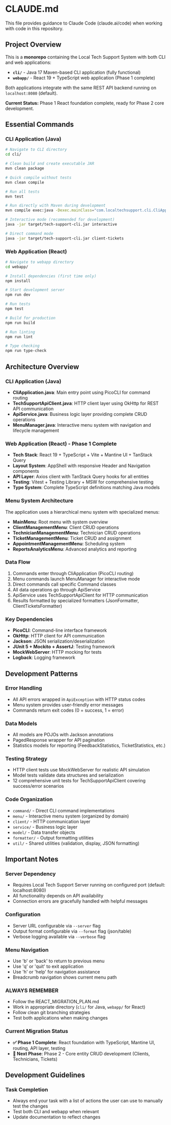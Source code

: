 # CLAUDE.md

This file provides guidance to Claude Code (claude.ai/code) when working with code in this repository.

## Project Overview

This is a **monorepo** containing the Local Tech Support System with both CLI and web applications:

- **`cli/`** - Java 17 Maven-based CLI application (fully functional)
- **`webapp/`** - React 19 + TypeScript web application (Phase 1 complete)

Both applications integrate with the same REST API backend running on `localhost:8080` (default).

**Current Status:** Phase 1 React foundation complete, ready for Phase 2 core development.

## Essential Commands

### CLI Application (Java)
```bash
# Navigate to CLI directory
cd cli/

# Clean build and create executable JAR
mvn clean package

# Quick compile without tests
mvn clean compile

# Run all tests
mvn test

# Run directly with Maven during development
mvn compile exec:java -Dexec.mainClass="com.localtechsupport.cli.CliApplication" -Dexec.args="interactive"

# Interactive mode (recommended for development)
java -jar target/tech-support-cli.jar interactive

# Direct command mode
java -jar target/tech-support-cli.jar client-tickets
```

### Web Application (React)
```bash
# Navigate to webapp directory
cd webapp/

# Install dependencies (first time only)
npm install

# Start development server
npm run dev

# Run tests
npm test

# Build for production
npm run build

# Run linting
npm run lint

# Type checking
npm run type-check
```

## Architecture Overview

### CLI Application (Java)
- **CliApplication.java**: Main entry point using PicoCLI for command routing
- **TechSupportApiClient.java**: HTTP client layer using OkHttp for REST API communication
- **ApiService.java**: Business logic layer providing complete CRUD operations
- **MenuManager.java**: Interactive menu system with navigation and lifecycle management

### Web Application (React) - Phase 1 Complete
- **Tech Stack**: React 19 + TypeScript + Vite + Mantine UI + TanStack Query
- **Layout System**: AppShell with responsive Header and Navigation components
- **API Layer**: Axios client with TanStack Query hooks for all entities
- **Testing**: Vitest + Testing Library + MSW for comprehensive testing
- **Type System**: Complete TypeScript definitions matching Java models

### Menu System Architecture
The application uses a hierarchical menu system with specialized menus:
- **MainMenu**: Root menu with system overview
- **ClientManagementMenu**: Client CRUD operations
- **TechnicianManagementMenu**: Technician CRUD operations
- **TicketManagementMenu**: Ticket CRUD and assignment
- **AppointmentManagementMenu**: Scheduling system
- **ReportsAnalyticsMenu**: Advanced analytics and reporting

### Data Flow
1. Commands enter through CliApplication (PicoCLI routing)
2. Menu commands launch MenuManager for interactive mode
3. Direct commands call specific Command classes
4. All data operations go through ApiService
5. ApiService uses TechSupportApiClient for HTTP communication
6. Results formatted by specialized formatters (JsonFormatter, ClientTicketsFormatter)

### Key Dependencies
- **PicoCLI**: Command-line interface framework
- **OkHttp**: HTTP client for API communication
- **Jackson**: JSON serialization/deserialization
- **JUnit 5 + Mockito + AssertJ**: Testing framework
- **MockWebServer**: HTTP mocking for tests
- **Logback**: Logging framework

## Development Patterns

### Error Handling
- All API errors wrapped in `ApiException` with HTTP status codes
- Menu system provides user-friendly error messages
- Commands return exit codes (0 = success, 1 = error)

### Data Models
- All models are POJOs with Jackson annotations
- PagedResponse wrapper for API pagination
- Statistics models for reporting (FeedbackStatistics, TicketStatistics, etc.)

### Testing Strategy
- HTTP client tests use MockWebServer for realistic API simulation
- Model tests validate data structures and serialization
- 12 comprehensive unit tests for TechSupportApiClient covering success/error scenarios

### Code Organization
- `command/` - Direct CLI command implementations
- `menu/` - Interactive menu system (organized by domain)
- `client/` - HTTP communication layer
- `service/` - Business logic layer
- `model/` - Data transfer objects
- `formatter/` - Output formatting utilities
- `util/` - Shared utilities (validation, display, JSON formatting)

## Important Notes

### Server Dependency
- Requires Local Tech Support Server running on configured port (default: localhost:8080)
- All functionality depends on API availability
- Connection errors are gracefully handled with helpful messages

### Configuration
- Server URL configurable via `--server` flag
- Output format configurable via `--format` flag (json/table)
- Verbose logging available via `--verbose` flag

### Menu Navigation
- Use 'b' or 'back' to return to previous menu
- Use 'q' or 'quit' to exit application
- Use 'h' or 'help' for navigation assistance
- Breadcrumb navigation shows current menu path

### ALWAYS REMEMBER
- Follow the REACT_MIGRATION_PLAN.md
- Work in appropriate directory (`cli/` for Java, `webapp/` for React)
- Follow clean git branching strategies
- Test both applications when making changes

### Current Migration Status
- **✅ Phase 1 Complete**: React foundation with TypeScript, Mantine UI, routing, API layer, testing
- **🚀 Next Phase**: Phase 2 - Core entity CRUD development (Clients, Technicians, Tickets)

## Development Guidelines

### Task Completion
- Always end your task with a list of actions the user can use to manually test the changes
- Test both CLI and webapp when relevant
- Update documentation to reflect changes